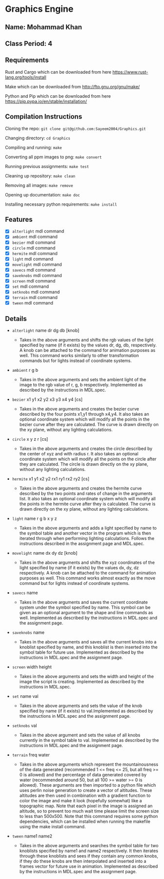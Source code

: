# Graphics Engine

## Name: Mohammad Khan

## Class Period: 4

## Requirements

Rust and Cargo which can be downloaded from here <https://www.rust-lang.org/tools/install>

Make which can be downloaded from <http://ftp.gnu.org/gnu/make/>

Python and Pip which can be downloaded from here <https://pip.pypa.io/en/stable/installation/>

## Compilation Instructions

Cloning the repo: `git clone git@github.com:Sayeem2004/Graphics.git`

Changing directory: `cd Graphics`

Compiling and running: `make`

Converting all ppm images to png: `make convert`

Running previous assignments: `make test`

Cleaning up repository: `make clean`

Removing all images: `make remove`

Opening up documentation: `make doc`

Installing necessary python requirements: `make install`

## Features

- [x] `alterlight` mdl command
- [x] `ambient` mdl command
- [x] `bezier` mdl command
- [x] `circle` mdl command
- [x] `hermite` mdl command
- [x] `light` mdl command
- [x] `movelight` mdl command
- [x] `savecs` mdl command
- [x] `saveknobs` mdl command
- [x] `screen` mdl command
- [x] `set` mdl command
- [x] `setknobs` mdl command
- [x] `terrain` mdl command
- [x] `tween` mdl command

## Details

- `alterlight` name dr dg db [knob]
  - Takes in the above arguments and shifts the rgb values of the light specified by name (if it exists) by the values dr, dg, db, respectively. A knob can be attached to the command for animation purposes as well. This command works similarly to other transformation commands but for lights instead of coordinate systems.

- `ambient` r g b
  - Takes in the above arguments and sets the ambient light of the image to the rgb value of r, g, b respectively. Implemented as described by the instructions in MDL.spec.

- `bezier` x1 y1 x2 y2 x3 y3 x4 y4 [cs]
  - Takes in the above arguments and creates the bezier curve described by the four points x1,y1 through x4,y4. It also takes an optional coordinate system which will modify all the points in the bezier curve after they are calculated. The curve is drawn directly on the xy plane, without any lighting calculations.

- `circle` x y z r [cs]
  - Takes in the above arguments and creates the circle described by the center of xyz and with radius r. It also takes an optional coordinate system which will modify all the points on the circle after they are calculated. The circle is drawn directly on the xy plane, without any lighting calculations.

- `hermite` x1 y1 x2 y2 rx1 ry1 rx2 ry2 [cs]
  - Takes in the above arguments and creates the hermite curve described by the two points and rates of change in the arguments list. It also takes an optional coordinate system which will modify all the points in the hermite curve after they is calculated. The curve is drawn directly on the xy plane, without any lighting calculations.

- `light` name r g b x y z
  - Takes in the above arguments and adds a light specified by name to the symbol table and another vector in the program which is then iterated through when performing lighting calculations. Follows the instructions described in the assignment page and MDL.spec.

- `movelight` name dx dy dz [knob]
  - Takes in the above arguments and shifts the xyz coordinates of the light specified by name (if it exists) by the values dx, dy, dz respectively. A knob can be attached to the command for animation purposes as well. This command works almost exactly as the move command but for lights instead of coordinate systems.

- `savecs` name
  - Takes in the above arguments and saves the current coordinate system under the symbol specified by name. This symbol can be given as an optional argument to the shape and line commands as well. Implemented as described by the instructions in MDL.spec and the assignment page.

- `saveknobs` name
  - Takes in the above arguments and saves all the current knobs into a knoblist specified by name, and this knoblist is then inserted into the symbol table for future use. Implemented as described by the instructions in MDL.spec and the assignment page.

- `screen` width height
  - Takes in the above arguments and sets the width and height of the image the script is creating. Implemented as described by the instructions in MDL.spec.

- `set` name val
  - Takes in the above arguments and sets the value of the knob specified by name (if it exists) to val.Implemented as described by the instructions in MDL.spec and the assignment page.

- `setknobs` val
  - Takes in the above argument and sets the value of all knobs currently in the symbol table to val. Implemented as described by the instructions in MDL.spec and the assignment page.

- `terrain` freq water
  - Takes in the above arguments which represent the mountainousness of the data generated (recommended 1 <= freq <= 25, but all freq >= 0 is allowed) and the percentage of data generated covered by water (recommended around 50, but all 100 >= water >= 0 is allowed). These arguments are then imported to a python file which uses perlin noise generation to create a vector of altitudes. These altitudes are then used in combination with a gradient function to color the image and make it look (hopefully somewhat) like a topographic map. Note that each pixel in the image is assigned an altitude, so to prevent too much wait time please limit the screen size to less than 500x500. Note that this command requires some python dependencies, which can be installed when running the makefile using the make install command.

- `tween` name1 name2
  - Takes in the above arguments and searches the symbol table for two knoblists specified by name1 and name2 respectively. It then iterates through these knoblists and sees if they contain any common knobs, if they do these knobs are then interpolated and inserted into a frames vector for future use in animation. Implemented as described by the instructions in MDL.spec and the assignment page.
